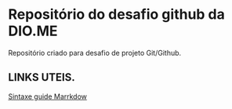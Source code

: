 #   Repositório  do desafio github da DIO.ME
Repositório criado para desafio de projeto Git/Github.
## LINKS UTEIS.
[Sintaxe  guide  Marrkdow](https://www.markdowgide.org/basic-sintax)

